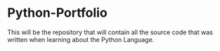 # Python-Portfolio
This will be the repository that will contain all the source code that was written when learning about the Python Language. 
